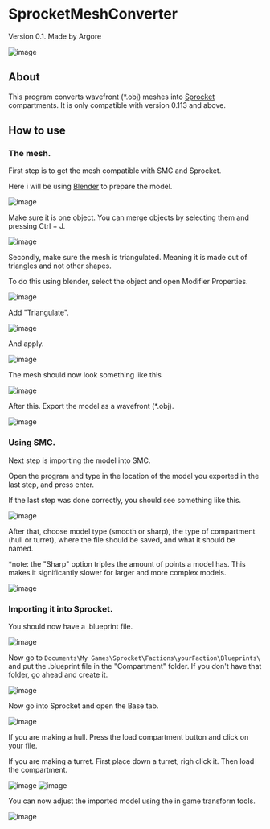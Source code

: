 # SprocketMeshConverter
Version 0.1. Made by Argore

![image](https://user-images.githubusercontent.com/45431685/148399805-2b594068-9b18-4a44-955d-ec228bb59331.png)


## About
This program converts wavefront (\*.obj) meshes into [Sprocket](https://store.steampowered.com/app/1674170/Sprocket/) compartments. It is only compatible with version 0.113 and above.



## How to use
### The mesh.
First step is to get the mesh compatible with SMC and Sprocket.

Here i will be using [Blender](https://www.blender.org/) to prepare the model.

![image](https://user-images.githubusercontent.com/45431685/148389794-619e26f6-564d-4dd8-9222-e33ba31578a0.png)


Make sure it is one object. You can merge objects by selecting them and pressing Ctrl + J.

![image](https://user-images.githubusercontent.com/45431685/148390903-1b2d5a40-3105-4f13-9f92-e93a05ec2c65.png)


Secondly, make sure the mesh is triangulated. Meaning it is made out of triangles and not other shapes.

To do this using blender, select the object and open Modifier Properties.

![image](https://user-images.githubusercontent.com/45431685/148391323-cf32cf7c-4bdd-48d2-aa0f-38b826851169.png)


Add "Triangulate".

![image](https://user-images.githubusercontent.com/45431685/148391368-b017ef62-d8fa-454e-a074-f59748a45879.png)


And apply.

![image](https://user-images.githubusercontent.com/45431685/148391483-a15ed1c5-2e75-4887-9228-e901eb038baf.png)


The mesh should now look something like this

![image](https://user-images.githubusercontent.com/45431685/148391556-87c34171-8670-4d07-8b31-919602a721f4.png)


After this. Export the model as a wavefront (\*.obj).

![image](https://user-images.githubusercontent.com/45431685/148391831-b75d4a88-5161-4318-aef8-7741455668d9.png)


### Using SMC.

Next step is importing the model into SMC.

Open the program and type in the location of the model you exported in the last step, and press enter.

If the last step was done correctly, you should see something like this.

![image](https://user-images.githubusercontent.com/45431685/148393142-8cd2b615-561a-461c-ae4d-4d111f40cafa.png)

After that, choose model type (smooth or sharp), the type of compartment (hull or turret), where the file should be saved, and what it should be named.

\*note: the "Sharp" option triples the amount of points a model has. This makes it significantly slower for larger and more complex models.

![image](https://user-images.githubusercontent.com/45431685/148456781-612c8ed0-42fd-4bbd-9f71-cc67fb4a3e68.png)


### Importing it into Sprocket.

You should now have a .blueprint file.

![image](https://user-images.githubusercontent.com/45431685/148626093-641d3e23-0d4d-435c-a6d9-b01bf80eae90.png)


Now go to `Documents\My Games\Sprocket\Factions\yourFaction\Blueprints\` and put the .blueprint file in the "Compartment" folder. If you don't have that folder, go ahead and create it.

![image](https://user-images.githubusercontent.com/45431685/148625860-e9a3bc42-712b-45a1-af57-950e71a54d12.png)

Now go into Sprocket and open the Base tab.

![image](https://user-images.githubusercontent.com/45431685/148625932-845dc647-1283-475d-b08a-6ebc8c2831d7.png)

If you are making a hull. Press the load compartment button and click on your file.

If you are making a turret. First place down a turret, righ click it. Then load the compartment.

![image](https://user-images.githubusercontent.com/45431685/148626024-4616ed91-448b-458f-9923-c3e736e4cf2f.png)
![image](https://user-images.githubusercontent.com/45431685/148626034-b439eaf9-9e86-4097-92f3-4eb6a2faa4b4.png)

You can now adjust the imported model using the in game transform tools.

![image](https://user-images.githubusercontent.com/45431685/148457152-7d68a133-672f-409b-8afb-bffae7412250.png)
